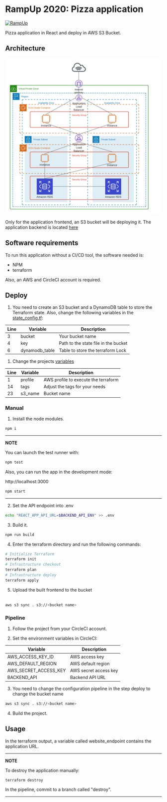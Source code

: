 # RampUp 2020: Pizza application

[![RampUp](https://circleci.com/gh/mnl359/pizzas-frontend/tree/master.svg?style=shield
)](https://app.circleci.com/pipelines/github/mnl359/pizzas-frontend)

Pizza application in React and deploy in AWS S3 Bucket.



## Architecture

![](images/infrastructure.png)

Only for the application frontend, an S3 bucket will be deploying it. The application backend is located [here](https://github.com/mnl359/pizzas-back/tree/master)

## Software requirements

To run this application without a CI/CD tool, the software needed is:

- NPM
- terraform

Also, an AWS and CircleCI account is required.

## Deploy

1. You need to create an S3 bucket and a DynamoDB table to store the Terraform state. Also, change the following variables in the [state_config.tf](terraform/state-config.tf):

| Line | Variable | Description |
| ---- | -------- | ----------- |
| 3    | bucket   | Your bucket name |
| 4    | key      | Path to the state file in the bucket |
| 6    | dynamodb_table | Table to store the terraform Lock |

1. Change the projects [variables](terraform/variables.tf)

| Line | Variable | Description |
| ---- | -------- | ----------- |
| 1    | profile  | AWS profile to execute the terraform |
| 14   | tags     | Adjust the tags for your needs |
| 23   | s3_name  | Bucket name |

### Manual

1. Install the node modules.
```sh
npm i
```

---
**NOTE**

You can launch the test runner with:

```sh
npm test
```

Also, you can run the app in the development mode:

http://localhost:3000

```sh
npm start
```

---


2. Set the API endpoint into .env
```sh
echo "REACT_APP_API_URL=$BACKEND_API_ENV" >> .env
```

3. Build it.
```sh
npm run build
```

4. Enter the terraform directory and run the following commands:

```sh
# Initialize Terraform
terraform init
# Infrastructure checkout
terraform plan
# Infrastructure deploy
terraform apply
```

5. Upload the built frontend to the bucket
```sh

aws s3 sync . s3://<bucket name>
```

### Pipeline

1. Follow the project from your CircleCI account.

2. Set the environment variables in CircleCI:

| Variable | Description |
| -------- | ----------- |
| AWS_ACCESS_KEY_ID | AWS access key |
| AWS_DEFAULT_REGION | AWS default region |
| AWS_SECRET_ACCESS_KEY | AWS secret access key |
| BACKEND_API | Backend API URL |

3. You need to change the configuration pipeline in the step deploy to change the bucket name

```sh
aws s3 sync . s3://<bucket name>
```

4. Build the project.

## Usage

In the terraform output, a variable called website_endpoint contains the application URL.

---
**NOTE**

To destroy the application manually:

```sh
terraform destroy
```

In the pipeline, commit to a branch called "destroy".

---
